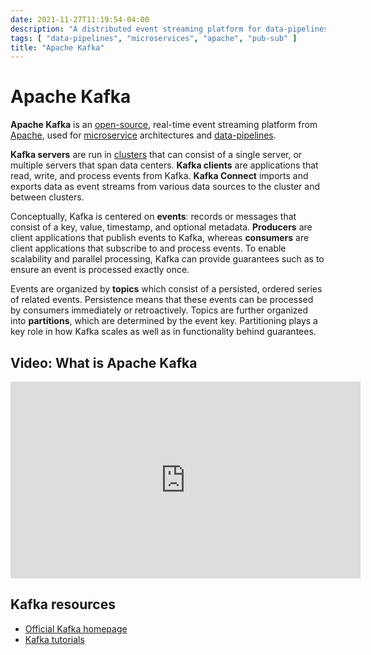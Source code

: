 ```yaml
---
date: 2021-11-27T11:19:54-04:00
description: "A distributed event streaming platform for data-pipelines and analytics"
tags: [ "data-pipelines", "microservices", "apache", "pub-sub" ]
title: "Apache Kafka"
---
```


# Apache Kafka

**Apache Kafka** is an [open-source](open-source.md), real-time event streaming platform from [Apache](apache.md), used for [microservice](microservices.md) architectures and [data-pipelines](data-pipelines.md).

**Kafka servers** are run in [clusters](distributed-systems.md) that can consist of a single server, or multiple servers that span data centers. **Kafka clients** are applications that read, write, and process events from Kafka. **Kafka Connect** imports and exports data as event streams from various data sources to the cluster and between clusters.

Conceptually, Kafka is centered on **events**: records or messages that consist of a key, value, timestamp, and optional metadata. **Producers** are client applications that publish events to Kafka, whereas **consumers** are client applications that subscribe to and process events. To enable scalability and parallel processing, Kafka can provide guarantees such as to ensure an event is processed exactly once.

Events are organized by **topics** which consist of a persisted, ordered series of related events. Persistence means that these events can be processed by consumers immediately or retroactively. Topics are further organized into **partitions**, which are determined by the event key. Partitioning plays a key role in how Kafka scales as well as in functionality behind guarantees.

## Video: What is Apache Kafka

<iframe width="560" height="315" src="https://www.youtube.com/embed/FKgi3n-FyNU" title="YouTube video player" frameborder="0" allow="accelerometer; autoplay; clipboard-write; encrypted-media; gyroscope; picture-in-picture" allowfullscreen></iframe>

## Kafka resources

* [Official Kafka homepage](https://kafka.apache.org/)
* [Kafka tutorials](https://kafka-tutorials.confluent.io/)
